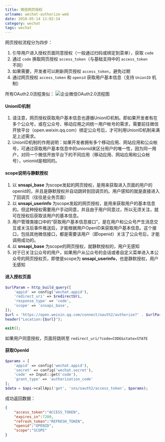 ```yaml
---
title: 微信网页授权
urlname: wechat-authorize-web
date: 2018-05-14 11:02:14
category: wechat
tags: wechat
---
```

网页授权流程分为四步：
1. 引导用户进入授权页面同意授权（一般通过扫码或绑定到菜单），获取 `code`
2. 通过 `code` 换取网页授权 `access_token`（与基础支持中的 `access_token` 不同）
3. 如果需要，开发者可以刷新网页授权 `access_token`，避免过期
4. 通过网页授权 `access_token` 和 `openid` 获取用户基本信息（支持 `UnionID` 机制）

所有OAuth2.0流程类似：
![企业微信OAuth2.0流程图](https://p.qpic.cn/pic_wework/4208501329/ebed29e092fda3841e56e191eba8ed7ae6775f7dffd75bed/0)
<!-- more -->
#### UnionID机制
1. 请注意，网页授权获取用户基本信息也遵循UnionID机制。即如果开发者有在多个公众号，或在公众号、移动应用之间统一用户帐号的需求，需要前往微信开放平台（open.weixin.qq.com）绑定公众号后，才可利用UnionID机制来满足上述需求。
2. UnionID机制的作用说明：如果开发者拥有多个移动应用、网站应用和公众帐号，可通过获取用户基本信息中的unionid来区分用户的唯一性，因为同一用户，对同一个微信开放平台下的不同应用（移动应用、网站应用和公众帐号），unionid是相同的。

#### scope说明与静默授权
1. 以 **snsapi_base** 为scope发起的网页授权，是用来获取进入页面的用户的openid的，并且是静默授权并自动跳转到回调页的。用户感知的就是直接进入了回调页（往往是业务页面）
2. 以 **snsapi_userinfo** 为scope发起的网页授权，是用来获取用户的基本信息的。但这种授权需要用户手动同意，并且由于用户同意过，所以无须关注，就可在授权后获取该用户的基本信息。
3. 用户管理类接口中的“获取用户基本信息接口”，是在用户和公众号产生消息交互或关注后事件推送后，才能根据用户OpenID来获取用户基本信息。这个接口，包括其他微信接口，都是需要该用户（即openid）关注了公众号后，才能调用成功的。
4. 以 **snsapi_base** 为scope的网页授权，就静默授权的，用户无感知
5. 对于已关注公众号的用户，如果用户从公众号的会话或者自定义菜单进入本公众号的网页授权页，即使是scope为 **snsapi_userinfo**，也是静默授权，用户无感知

#### 进入授权页面
```php
$urlParam = http_build_query([
    'appid' => config('wechat.appid'),
    'redirect_uri' => $redirectUri,
    'response_type' => 'code',
    'scope' => 'snsapi_base',
]);
$url = 'https://open.weixin.qq.com/connect/oauth2/authorize?' . $urlParam . '#wechat_redirect';
header("Location:{$url}");

exit();
```
如果用户同意授权，页面将跳转至 `redirect_uri/?code=CODE&state=STATE`

#### 获取OpenId
```php
$params = [
    'appid' => config('wechat.appid'),
    'secret' => config('wechat.secret'),
    'code' => Input::get('code'),
    'grant_type' => 'authorization_code'
];
$data = $api->callApi('get', 'sns/oauth2/access_token', $params);
```
成功返回数据：
```json
{ 
    "access_token":"ACCESS_TOKEN",
    "expires_in":7200,
    "refresh_token":"REFRESH_TOKEN",
    "openid":"OPENID",
    "scope":"SCOPE" 
}
```